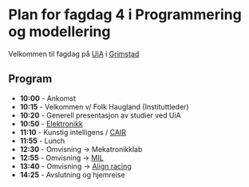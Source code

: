 # Plan for fagdag 4 i Programmering og modellering

Velkommen til fagdag på [UiA](https://www.uia.no/) i [Grimstad](https://goo.gl/maps/g5o2QBzXGPu)

## Program

* **10:00** - Ankomst
* **10:15** - Velkommen v/ Folk Haugland (Instituttleder)
* **10:20** - Generell presentasjon av studier ved UiA
* **10:50** - [Elektronikk](https://www.uia.no/studier/elektronikk-ingenioerfag)
* **11:10** - Kunstig intelligens / [CAIR](https://cair.uia.no/)
* **11:55** - Lunch
* **12:30** - Omvisning -> Mekatronikklab
* **12:55** - Omvisning -> [MIL](https://www.uia.no/om-uia/fakultet/fakultet-for-teknologi-og-realfag/institutt-for-ingenioervitenskap/mechatronics-innovation-lab-mil)
* **13:40** - Omvisning -> [Align racing](http://www.alignracing.no/)
* **14:25** - Avslutning og hjemreise
